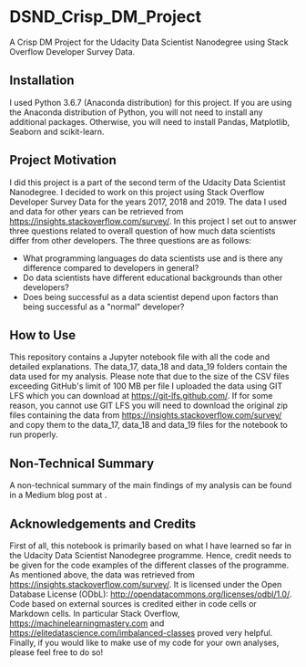 # DSND_Crisp_DM_Project
A Crisp DM Project for the Udacity Data Scientist Nanodegree using Stack Overflow Developer Survey Data.

## Installation
I used Python 3.6.7 (Anaconda distribution) for this project. If you are using the Anaconda distribution of Python, 
you will not need to install any additional packages. Otherwise, you will need to install Pandas, Matplotlib, Seaborn
and scikit-learn.

## Project Motivation
I did this project is a part of the second term of the Udacity Data Scientist Nanodegree. I decided to work on this project
using Stack Overflow Developer Survey Data for the years 2017, 2018 and 2019. The data I used and data for other years can be
retrieved from https://insights.stackoverflow.com/survey/.
In this project I set out to answer three questions related to overall question of how much data scientists differ from other
developers. The three questions are as follows:
* What programming languages do data scientists use and is there any difference compared to developers in general?
* Do data scientists have different educational backgrounds than other developers?
* Does being successful as a data scientist depend upon factors than being successful as a "normal" developer?

## How to Use
This repository contains a Jupyter notebook file with all the code and detailed explanations. The data_17, data_18 and data_19 
folders contain the data used for my analysis. Please note that due to the size of the CSV files exceeding GitHub's limit of
100 MB per file I uploaded the data using GIT LFS which you can download at https://git-lfs.github.com/. If for some reason, you
cannot use GIT LFS you will need to download the original zip files containing the data from https://insights.stackoverflow.com/survey/
and copy them to the data_17, data_18 and data_19 files for the notebook to run properly.

## Non-Technical Summary
A non-technical summary of the main findings of my analysis can be found in a Medium blog post at .

## Acknowledgements and Credits
First of all, this notebook is primarily based on what I have learned so far in the Udacity Data Scientist Nanodegree programme. Hence,
credit needs to be given for the code examples of the different classes of the programme. As mentioned above, the data was retrieved from
https://insights.stackoverflow.com/survey/. It is licensed under the Open Database License (ODbL):
http://opendatacommons.org/licenses/odbl/1.0/. Code based on external sources is credited either in code cells or Markdown cells. In 
particular Stack Overflow, https://machinelearningmastery.com and https://elitedatascience.com/imbalanced-classes proved very helpful.
Finally, if you would like to make use of my code for your own analyses, please feel free to do so!
